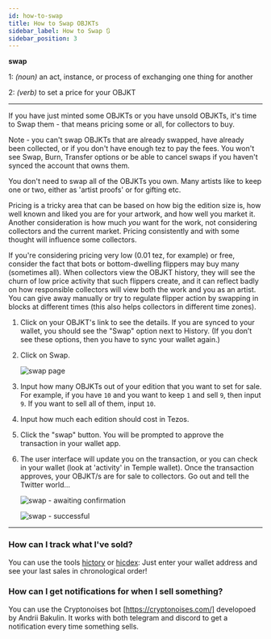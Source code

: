 ```yaml
---
id: how-to-swap
title: How to Swap OBJKTs
sidebar_label: How to Swap 🔃
sidebar_position: 3
---
```


**swap**

1: _(noun)_ an act, instance, or process of exchanging one thing for another

2: _(verb)_ to set a price for your OBJKT

---

If you have just minted some OBJKTs or you have unsold OBJKTs, it's time to Swap them - that means pricing some or all, for collectors to buy.

Note - you can't swap OBJKTs that are already swapped, have already been collected, or if you don't have enough tez to pay the fees. You won't see Swap, Burn, Transfer options or be able to cancel swaps if you haven't synced the account that owns them.

You don't need to swap all of the OBJKTs you own. Many artists like to keep one or two, either as 'artist proofs' or for gifting etc.

Pricing is a tricky area that can be based on how big the edition size is, how well known and liked you are for your artwork, and how well you market it. Another consideration is how much *you* want for the work, not considering collectors and the current market. Pricing consistently and with some thought will influence some collectors.

If you're considering pricing very low (0.01 tez, for example) or free, consider the fact that bots or bottom-dwelling flippers may buy many (sometimes all). When collectors view the OBJKT history, they will see the churn of low price activity that such flippers create, and it can reflect badly on how responsible collectors will view both the work and you as an artist. You can give away manually or try to regulate flipper action by swapping in blocks at different times (this also helps collectors in different time zones).

1. Click on your OBJKT's link to see the details. If you are synced to your wallet, you should see the "Swap" option next to History. (If you don’t see these options, then you have to sync your wallet again.)

2. Click on Swap.

   ![swap page](https://user-images.githubusercontent.com/6487972/227106031-0c218413-b254-495e-8fbf-337cb5d74240.jpg)

3. Input how many OBJKTs out of your edition that you want to set for sale. For example, if you have `10` and you want to keep `1` and sell `9`, then input `9`. If you want to sell all of them, input `10`.

4. Input how much each edition should cost in Tezos.

5. Click the "swap" button. You will be prompted to approve the transaction in your wallet app.

6. The user interface will update you on the transaction, or you can check in your wallet (look at 'activity' in Temple wallet). Once the transaction approves, your OBJKT/s are for sale to collectors. Go out and tell the Twitter world...

   ![swap - awaiting confirmation](https://user-images.githubusercontent.com/6487972/227106062-759e9f3d-0ac3-496e-a532-c98eb767913e.jpg)

   ![swap - successful](https://user-images.githubusercontent.com/6487972/227106074-77f5ae29-3325-416f-b21f-5816ca39fa2c.jpg)

---

### How can I track what I've sold?

You can use the tools [hictory](https://www.hictory.xyz/#) or [hicdex](https://hicdex.com/sold): Just enter your wallet address and see your last sales in chronological order!

### How can I get notifications for when I sell something?

You can use the Cryptonoises bot [https://cryptonoises.com/] developoed by Andrii Bakulin.
It works with both telegram and discord to get a notification every time something sells.
